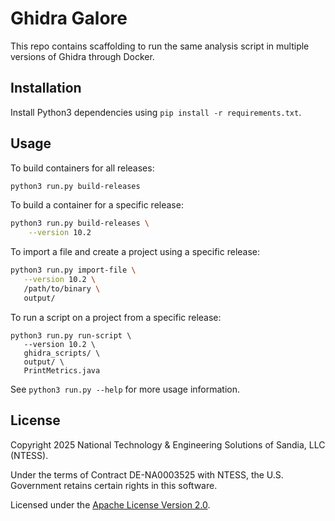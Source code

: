 # Ghidra Galore

This repo contains scaffolding to run the same analysis script in multiple
versions of Ghidra through Docker.

## Installation

Install Python3 dependencies using `pip install -r requirements.txt`.

## Usage

To build containers for all releases:

```bash
python3 run.py build-releases
```

To build a container for a specific release:

```bash
python3 run.py build-releases \
    --version 10.2
```

To import a file and create a project using a specific release:

```bash
python3 run.py import-file \
   --version 10.2 \
   /path/to/binary \
   output/
```

To run a script on a project from a specific release:

```
python3 run.py run-script \
   --version 10.2 \
   ghidra_scripts/ \
   output/ \
   PrintMetrics.java
```

See `python3 run.py --help` for more usage information.

## License

Copyright 2025 National Technology & Engineering Solutions of Sandia, LLC (NTESS).

Under the terms of Contract DE-NA0003525 with NTESS, the U.S. Government retains certain rights in this software.

Licensed under the [Apache License Version 2.0](LICENSE).
